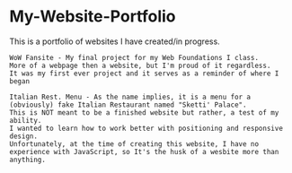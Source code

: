 # My-Website-Portfolio

This is a portfolio of websites I have created/in progress.

	WoW Fansite - My final project for my Web Foundations I class. 
	More of a webpage then a website, but I'm proud of it regardless.
	It was my first ever project and it serves as a reminder of where I began

	Italian Rest. Menu - As the name implies, it is a menu for a (obviously) fake Italian Restaurant named "Sketti' Palace".
	This is NOT meant to be a finished website but rather, a test of my ability.
	I wanted to learn how to work better with positioning and responsive design.
	Unfortunately, at the time of creating this website, I have no experience with JavaScript, so It's the husk of a wesbite more than anything.
	
